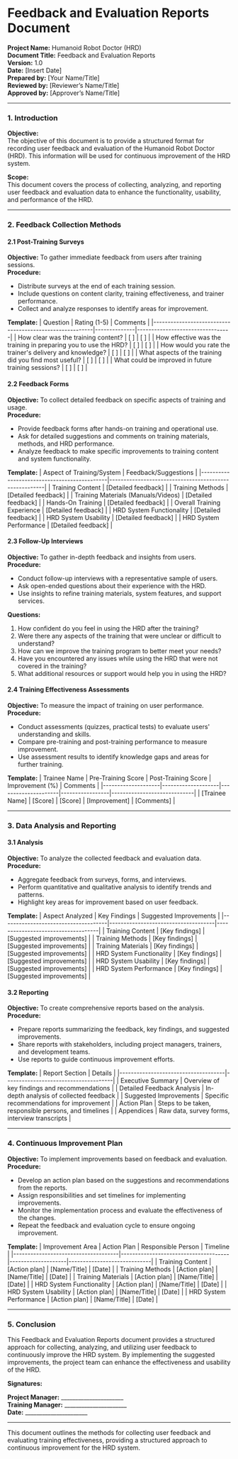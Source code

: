 # Feedback and Evaluation Reports Document

**Project Name:** Humanoid Robot Doctor (HRD)  
**Document Title:** Feedback and Evaluation Reports  
**Version:** 1.0  
**Date:** [Insert Date]  
**Prepared by:** [Your Name/Title]  
**Reviewed by:** [Reviewer’s Name/Title]  
**Approved by:** [Approver’s Name/Title]

---

### 1. Introduction

**Objective:**  
The objective of this document is to provide a structured format for recording user feedback and evaluation of the Humanoid Robot Doctor (HRD). This information will be used for continuous improvement of the HRD system.

**Scope:**  
This document covers the process of collecting, analyzing, and reporting user feedback and evaluation data to enhance the functionality, usability, and performance of the HRD.

---

### 2. Feedback Collection Methods

#### 2.1 Post-Training Surveys
**Objective:** To gather immediate feedback from users after training sessions.  
**Procedure:**
- Distribute surveys at the end of each training session.
- Include questions on content clarity, training effectiveness, and trainer performance.
- Collect and analyze responses to identify areas for improvement.

**Template:**
| Question                                                | Rating (1-5) | Comments                        |
|---------------------------------------------------------|--------------|---------------------------------|
| How clear was the training content?                     | [ ]          | [ ]                             |
| How effective was the training in preparing you to use the HRD? | [ ]          | [ ]                             |
| How would you rate the trainer's delivery and knowledge? | [ ]          | [ ]                             |
| What aspects of the training did you find most useful?  | [ ]          | [ ]                             |
| What could be improved in future training sessions?     | [ ]          | [ ]                             |

#### 2.2 Feedback Forms
**Objective:** To collect detailed feedback on specific aspects of training and usage.  
**Procedure:**
- Provide feedback forms after hands-on training and operational use.
- Ask for detailed suggestions and comments on training materials, methods, and HRD performance.
- Analyze feedback to make specific improvements to training content and system functionality.

**Template:**
| Aspect of Training/System                   | Feedback/Suggestions                                  |
|---------------------------------------------|-------------------------------------------------------|
| Training Content                            | [Detailed feedback]                                   |
| Training Methods                            | [Detailed feedback]                                   |
| Training Materials (Manuals/Videos)         | [Detailed feedback]                                   |
| Hands-On Training                           | [Detailed feedback]                                   |
| Overall Training Experience                 | [Detailed feedback]                                   |
| HRD System Functionality                    | [Detailed feedback]                                   |
| HRD System Usability                        | [Detailed feedback]                                   |
| HRD System Performance                      | [Detailed feedback]                                   |

#### 2.3 Follow-Up Interviews
**Objective:** To gather in-depth feedback and insights from users.  
**Procedure:**
- Conduct follow-up interviews with a representative sample of users.
- Ask open-ended questions about their experience with the HRD.
- Use insights to refine training materials, system features, and support services.

**Questions:**
1. How confident do you feel in using the HRD after the training?
2. Were there any aspects of the training that were unclear or difficult to understand?
3. How can we improve the training program to better meet your needs?
4. Have you encountered any issues while using the HRD that were not covered in the training?
5. What additional resources or support would help you in using the HRD?

#### 2.4 Training Effectiveness Assessments
**Objective:** To measure the impact of training on user performance.  
**Procedure:**
- Conduct assessments (quizzes, practical tests) to evaluate users' understanding and skills.
- Compare pre-training and post-training performance to measure improvement.
- Use assessment results to identify knowledge gaps and areas for further training.

**Template:**
| Trainee Name       | Pre-Training Score | Post-Training Score | Improvement (%) | Comments                    |
|--------------------|--------------------|---------------------|-----------------|-----------------------------|
| [Trainee Name]     | [Score]            | [Score]             | [Improvement]   | [Comments]                  |

---

### 3. Data Analysis and Reporting

#### 3.1 Analysis
**Objective:** To analyze the collected feedback and evaluation data.  
**Procedure:**
- Aggregate feedback from surveys, forms, and interviews.
- Perform quantitative and qualitative analysis to identify trends and patterns.
- Highlight key areas for improvement based on user feedback.

**Template:**
| Aspect Analyzed                     | Key Findings                        | Suggested Improvements             |
|-------------------------------------|-------------------------------------|------------------------------------|
| Training Content                    | [Key findings]                      | [Suggested improvements]           |
| Training Methods                    | [Key findings]                      | [Suggested improvements]           |
| Training Materials                  | [Key findings]                      | [Suggested improvements]           |
| HRD System Functionality            | [Key findings]                      | [Suggested improvements]           |
| HRD System Usability                | [Key findings]                      | [Suggested improvements]           |
| HRD System Performance              | [Key findings]                      | [Suggested improvements]           |

#### 3.2 Reporting
**Objective:** To create comprehensive reports based on the analysis.  
**Procedure:**
- Prepare reports summarizing the feedback, key findings, and suggested improvements.
- Share reports with stakeholders, including project managers, trainers, and development teams.
- Use reports to guide continuous improvement efforts.

**Template:**
| Report Section                      | Details                              |
|-------------------------------------|--------------------------------------|
| Executive Summary                   | Overview of key findings and recommendations |
| Detailed Feedback Analysis          | In-depth analysis of collected feedback |
| Suggested Improvements              | Specific recommendations for improvement |
| Action Plan                         | Steps to be taken, responsible persons, and timelines |
| Appendices                          | Raw data, survey forms, interview transcripts |

---

### 4. Continuous Improvement Plan

**Objective:** To implement improvements based on feedback and evaluation.  
**Procedure:**
- Develop an action plan based on the suggestions and recommendations from the reports.
- Assign responsibilities and set timelines for implementing improvements.
- Monitor the implementation process and evaluate the effectiveness of the changes.
- Repeat the feedback and evaluation cycle to ensure ongoing improvement.

**Template:**
| Improvement Area                    | Action Plan                          | Responsible Person | Timeline                    |
|-------------------------------------|--------------------------------------|--------------------|-----------------------------|
| Training Content                    | [Action plan]                        | [Name/Title]       | [Date]                      |
| Training Methods                    | [Action plan]                        | [Name/Title]       | [Date]                      |
| Training Materials                  | [Action plan]                        | [Name/Title]       | [Date]                      |
| HRD System Functionality            | [Action plan]                        | [Name/Title]       | [Date]                      |
| HRD System Usability                | [Action plan]                        | [Name/Title]       | [Date]                      |
| HRD System Performance              | [Action plan]                        | [Name/Title]       | [Date]                      |

---

### 5. Conclusion

This Feedback and Evaluation Reports document provides a structured approach for collecting, analyzing, and utilizing user feedback to continuously improve the HRD system. By implementing the suggested improvements, the project team can enhance the effectiveness and usability of the HRD.

**Signatures:**

**Project Manager:** ______________________  
**Training Manager:** ______________________  
**Date:** ______________________  

---

This document outlines the methods for collecting user feedback and evaluating training effectiveness, providing a structured approach to continuous improvement for the HRD system.
